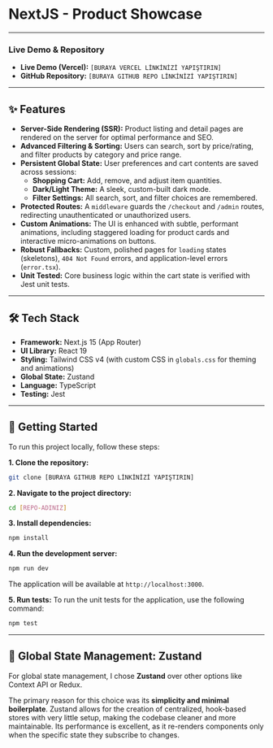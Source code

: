 # NextJS - Product Showcase

---

### **Live Demo & Repository**

* **Live Demo (Vercel):** `[BURAYA VERCEL LİNKİNİZİ YAPIŞTIRIN]`
* **GitHub Repository:** `[BURAYA GITHUB REPO LİNKİNİZİ YAPIŞTIRIN]`

---

## ✨ Features

* **Server-Side Rendering (SSR):** Product listing and detail pages are rendered on the server for optimal performance and SEO.
* **Advanced Filtering & Sorting:** Users can search, sort by price/rating, and filter products by category and price range.
* **Persistent Global State:** User preferences and cart contents are saved across sessions:
    * **Shopping Cart:** Add, remove, and adjust item quantities.
    * **Dark/Light Theme:** A sleek, custom-built dark mode.
    * **Filter Settings:** All search, sort, and filter choices are remembered.
* **Protected Routes:** A `middleware` guards the `/checkout` and `/admin` routes, redirecting unauthenticated or unauthorized users.
* **Custom Animations:** The UI is enhanced with subtle, performant animations, including staggered loading for product cards and interactive micro-animations on buttons.
* **Robust Fallbacks:** Custom, polished pages for `loading` states (skeletons), `404 Not Found` errors, and application-level errors (`error.tsx`).
* **Unit Tested:** Core business logic within the cart state is verified with Jest unit tests.

---

## 🛠️ Tech Stack

* **Framework:** Next.js 15 (App Router)
* **UI Library:** React 19
* **Styling:** Tailwind CSS v4 (with custom CSS in `globals.css` for theming and animations)
* **Global State:** Zustand
* **Language:** TypeScript
* **Testing:** Jest

---

## 🚀 Getting Started

To run this project locally, follow these steps:

**1. Clone the repository:**
```bash
git clone [BURAYA GITHUB REPO LİNKİNİZİ YAPIŞTIRIN]
```

**2. Navigate to the project directory:**
```bash
cd [REPO-ADINIZ]
```

**3. Install dependencies:**
```bash
npm install
```

**4. Run the development server:**
```bash
npm run dev
```
The application will be available at `http://localhost:3000`.

**5. Run tests:**
To run the unit tests for the application, use the following command:
```bash
npm test
```

---

## 🧠 Global State Management: Zustand

For global state management, I chose **Zustand** over other options like Context API or Redux.

The primary reason for this choice was its **simplicity and minimal boilerplate**. Zustand allows for the creation of centralized, hook-based stores with very little setup, making the codebase cleaner and more maintainable. Its performance is excellent, as it re-renders components only when the specific state they subscribe to changes.
